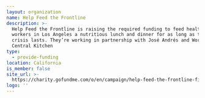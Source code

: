 ```yaml
---
layout: organization
name: Help Feed the Frontline
description: >-
  Help Feed the Frontline is raising the required funding to feed healthcare
  workers in Los Angeles a nutritious lunch and dinner for as long as this
  crisis lasts. They’re working in partnership with José Andrés and World
  Central Kitchen
type:
  - provide-funding
location: California
is_member: false
site_url: >-
  https://charity.gofundme.com/o/en/campaign/help-feed-the-frontline-fighting-covid-19
logo: ''
---
```

